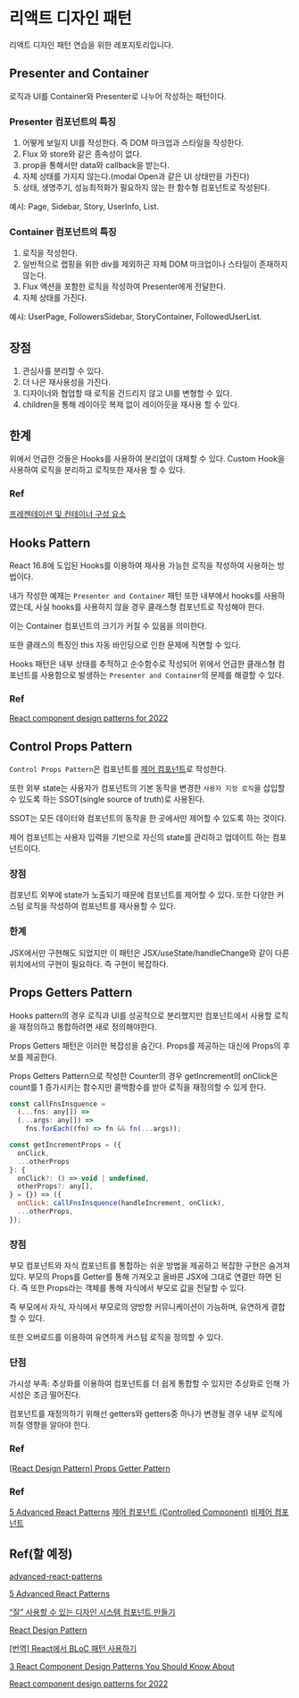 # 리액트 디자인 패턴

리액트 디자인 패턴 연습을 위한 레포지토리입니다.

## Presenter and Container

로직과 UI를 Container와 Presenter로 나누어 작성하는 패턴이다.

### Presenter 컴포넌트의 특징

1. 어떻게 보일지 UI를 작성한다. 즉 DOM 마크업과 스타일을 작성한다.
2. Flux 와 store와 같은 종속성이 없다.
3. prop을 통해서만 data와 callback을 받는다.
4. 자체 상태를 가지지 않는다.(modal Open과 같은 UI 상태만을 가진다)
5. 상태, 생명주기, 성능최적화가 필요하지 않는 한 함수형 컴포넌트로 작성된다.

예시: Page, Sidebar, Story, UserInfo, List.

### Container 컴포넌트의 특징

1.  로직을 작성한다.
2.  일반적으로 랩핑을 위한 div를 제외하곤 자체 DOM 마크업이나 스타일이 존재하지 않는다.
3.  Flux 액션을 포함한 로직을 작성하여 Presenter에게 전달한다.
4.  자체 상태를 가진다.

예시: UserPage, FollowersSidebar, StoryContainer, FollowedUserList.

## 장점

1. 관심사를 분리할 수 있다.
2. 더 나은 재사용성을 가진다.
3. 디자이너와 협업할 때 로직을 건드리지 않고 UI를 변형할 수 있다.
4. children을 통해 레이아웃 복제 없이 레이아웃을 재사용 할 수 있다.

## 한계

위에서 언급한 것들은 Hooks를 사용하여 분리없이 대체할 수 있다. Custom Hook을 사용하여 로직을 분리하고 로직또한 재사용 할 수 있다.

### Ref

[프레젠테이션 및 컨테이너 구성 요소](https://medium.com/@dan_abramov/smart-and-dumb-components-7ca2f9a7c7d0)

## Hooks Pattern

React 16.8에 도입된 Hooks를 이용하여 재사용 가능한 로직을 작성하여 사용하는 방법이다.

내가 작성한 예제는 `Presenter and Container` 패턴 또한 내부에서 hooks를 사용하였는데, 사실 hooks를 사용하지 않을 경우 클래스형 컴포넌트로 작성해야 한다.

이는 Container 컴포넌트의 크기가 커질 수 있음을 의미한다.

또한 클래스의 특징인 this 자동 바인딩으로 인한 문제에 직면할 수 있다.

Hooks 패턴은 내부 상태를 추적하고 순수함수로 작성되어 위에서 언급한 클래스형 컴포넌트를 사용함으로 발생하는 `Presenter and Container`의 문제를 해결할 수 있다.

### Ref

[React component design patterns for 2022](https://blog.logrocket.com/react-component-design-patterns-2022/)

## Control Props Pattern

`Control Props Pattern`은 컴포넌트를 [제어 컴포넌트](https://ko.reactjs.org/docs/forms.html#controlled-components)로 작성한다.

또한 외부 state는 사용자가 컴포넌트의 기본 동작을 변경한 `사용자 지정 로직`을 삽입할 수 있도록 하는 SSOT(single source of truth)로 사용된다.

SSOT는 모든 데이터와 컴포넌트의 동작을 한 곳에서만 제어할 수 있도록 하는 것이다.

제어 컴포넌트는 사용자 입력을 기반으로 자신의 state를 관리하고 업데이트 하는 컴포넌트이다.

### 장점

컴포넌트 외부에 state가 노출되기 때문에 컴포넌트를 제어할 수 있다. 또한 다양한 커스텀 로직을 작성하여 컴포넌트를 재사용할 수 있다.

### 한계

JSX에서만 구현해도 되었지만 이 패턴은 JSX/useState/handleChange와 같이 다른 위치에서의 구현이 필요하다. 즉 구현이 복잡하다.

## Props Getters Pattern

Hooks pattern의 경우 로직과 UI를 성공적으로 분리했지만 컴포넌트에서 사용할 로직을 재정의하고 통합하려면 새로 정의해야한다.

Props Getters 패턴은 이러한 복잡성을 숨긴다. Props를 제공하는 대신에 Props의 후보를 제공한다.

Props Getters Pattern으로 작성한 Counter의 경우 getIncrement의 onClick은 count를 1 증가시키는 함수지만 콜백함수를 받아 로직을 재정의할 수 있게 한다.

```js
const callFnsInsquence =
  (...fns: any[]) =>
  (...args: any[]) =>
    fns.forEach((fn) => fn && fn(...args));

const getIncrementProps = ({
  onClick,
  ...otherProps
}: {
  onClick?: () => void | undefined,
  otherProps?: any[],
} = {}) => ({
  onClick: callFnsInsquence(handleIncrement, onClick),
  ...otherProps,
});
```

### 장점

부모 컴포넌트와 자식 컴포넌트를 통합하는 쉬운 방법을 제공하고 복잡한 구현은 숨겨져있다. 부모의 Props를 Getter를 통해 가져오고 올바른 JSX에 그대로 연결만 하면 된다. 즉 또한 Props라는 객체를 통해 자식에서 부모로 값을 전달할 수 있다.

즉 부모에서 자식, 자식에서 부모로의 양방향 커뮤니케이션이 가능하며, 유연하게 결합할 수 있다.

또한 오버로드를 이용하여 유연하게 커스텀 로직을 정의할 수 있다.

### 단점

가시성 부족: 추상화를 이용하여 컴포넌트를 더 쉽게 통합할 수 있지만 추상화로 인해 가시성은 조금 떨어진다.

컴포넌트를 재정의하기 위해선 getters와 getters중 하나가 변경될 경우 내부 로직에 끼칠 영향을 알아야 한다.

### Ref

[[React Design Pattern] Props Getter Pattern](https://simsimjae.medium.com/react-design-pattern-props-getter-pattern-5d3cf6f0b495)

### Ref

[5 Advanced React Patterns](https://javascript.plainenglish.io/5-advanced-react-patterns-a6b7624267a6)
[제어 컴포넌트 (Controlled Component)](https://ko.reactjs.org/docs/forms.html#controlled-components)
[비제어 컴포넌트](https://ko.reactjs.org/docs/uncontrolled-components.html)

## Ref(할 예정)

[advanced-react-patterns](https://github.com/alexis-regnaud/advanced-react-patterns)

[5 Advanced React Patterns](https://javascript.plainenglish.io/5-advanced-react-patterns-a6b7624267a6)

[“잘” 사용할 수 있는 디자인 시스템 컴포넌트 만들기](https://team.modusign.co.kr/%EC%9E%98-%EC%82%AC%EC%9A%A9%ED%95%A0-%EC%88%98-%EC%9E%88%EB%8A%94-%EB%94%94%EC%9E%90%EC%9D%B8-%EC%8B%9C%EC%8A%A4%ED%85%9C-%EC%BB%B4%ED%8F%AC%EB%84%8C%ED%8A%B8-%EB%A7%8C%EB%93%A4%EA%B8%B0-7387b40f547a)

[React Design Pattern](https://www.youtube.com/playlist?list=PLEtjGa9VEukOfsH6OSC0VBNbOPiyfOsw0)

[\[번역\] React에서 BLoC 패턴 사용하기](https://github.com/sbyeol3/articles/issues/15)

[3 React Component Design Patterns You Should Know About](https://blog.openreplay.com/3-react-component-design-patterns-you-should-know-about)

[React component design patterns for 2022](https://blog.logrocket.com/react-component-design-patterns-2022/)
